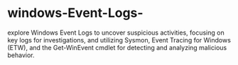 # windows-Event-Logs-
 explore Windows Event Logs to uncover suspicious activities, focusing on key logs for investigations, and utilizing Sysmon, Event Tracing for Windows (ETW), and the Get-WinEvent cmdlet for detecting and analyzing malicious behavior.
